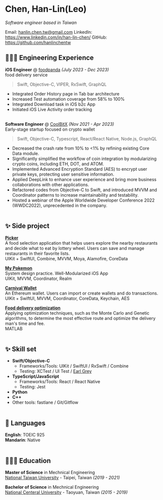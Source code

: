 # Chen, Han-Lin(Leo)

_Software engineer based in Taiwan_ <br>

Email: hanlin.chen.tw@gmail.com 
LinkedIn: https://www.linkedin.com/in/han-lin-chen/ 
GitHub: https://github.com/hanlinchentw

## 👩🏼‍💻 Engineering Experience

**iOS Engineer** @ [foodpanda](https://foodpanda.com/) _(July 2023 - Dec 2023)_ <br>
food delivery service
> Swift, Objective-C, VIPER, RxSwift, GraphQL
  - Integrated Order History page in Tab bar architecture
  - Increased Test automation coverage from 58% to 100%
  - Integrated Download task in iOS b2c App
  - Initiated iOS Live Activity order tracking
<br><br>

**Software Engineer** @ [CoolBitX](https://coolbitx.com) _(Nov 2021 - Apr 2023)_ <br>
Early-stage startup focused on crypto wallet
> Swift, Objective-C, Typescript, React/React Native, Node.js, GraphQL
  - Decreased the crash rate from 10% to <1% by refining existing Core Data module.
  - Significantly simplified the workflow of coin integration by modularizing crypto coins, including ETH,  DOT, and ATOM.
  - Implemented Advanced Encryption Standard (AES) to encrypt user private keys, protecting user sensitive information.
  - Applied DeepLink to enhance user experience and bring more business collaborations with other applications.
  - Refactored codes from Objective-C to Swift, and introduced MVVM and Coordinator patterns to increase maintainability and testability.
  - Hosted a webinar of the Apple Worldwide Developer Conference 2022 (WWDC2022),  unprecedented in the company.
<br><br>

## ✨ Side project

**[Picker](https://www.figma.com/exit?url=https%3A%2F%2Fgithub.com%2Fhanlinchentw%2FPickers)** <br>
A food selection application that helps users explore the nearby restaurants and decide what to eat by lottery wheel. Users can save and manage restaurants in their favorite lists. <br>
UIKit + SwiftUI, Combine, MVVM, Moya, Alamofire, CoreData
<br>

**[My Pokemon](https://github.com/hanlinchentw/MyPokemon)** <br>
System design practice. Well-Modularized iOS App <br>
UIKit, MVVM, Coordinator, Realm
<br>

**[Carnival Wallet](https://github.com/hanlinchentw/CarnivalWallet)** <br>
An Ethereum wallet. Users can import or create wallets and do transactions. <br>
UIKit + SwiftUI, MVVM, Coordinator, CoreData, Keychain, AES
<br>

**[Food delivery optimization](https://www.dropbox.com/s/mwvozbgq6snpt68/Optimize%20the%20Path%20of%20Food%20Delivery.pdf?dl=0)** <br>
Applying optimization techniques, such as the Monte Carlo and Genetic algorithms, to determine the most effective route and optimize the delivery man's time and fee. <br>
MATLAB
<br><br>

## ✨ Skill set
- **Swift/Objective-C**
  - Frameworks/Tools: UIKit / SwiftUI / RxSwift / Combine
  - Testing: XCTest / UI Test / [Earl Grey](https://github.com/google/EarlGrey)
- **TypeScript/JavaScript**
  - Frameworks/Tools: React / React Native
  - Testing: Jest
- **Python**
- **C++**
- Other tools: fastlane / Git/Gitflow
<br><br>

## 💬 Languages

**English**: TOEIC 925 <br>
**Mandarin**: Native
<br><br>

## 👩🏼‍🎓 Education

**Master of Science** in Mechnical Engineering<br>
[National Taiwan University](https://www.ntu.edu.tw) - Taipei, Taiwan _(2019 - 2021)_

**Bachelor of Science** in Mechnical Engineering<br>
[National Centeral University](https://www.ncu.edu.tw/) - Taoyuan, Taiwan _(2015 - 2019)_

